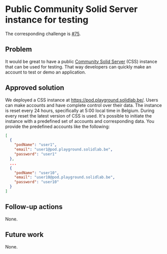 # Public Community Solid Server instance for testing

The corresponding challenge is [#75](https://github.com/SolidLabResearch/Challenges/issues/75).

## Problem

It would be great to have a public [Community Solid Server](https://github.com/CommunitySolidServer/CommunitySolidServer)
(CSS) instance that can be used for testing. 
That way developers can quickly make an account to test or demo an application.

## Approved solution

We deployed a CSS instance at https://pod.playground.solidlab.be/.
Users can make accounts and 
have complete control over their data.
The instance is reset every 24 hours,
specifically at 5:00 local time in Belgium.
During every reset the latest version of CSS is used.
It's possible to initiate the instance with a predefined set of accounts and corresponding data.
You provide the predefined accounts like the following:

```json
[
  {
    "podName": "user1",
    "email": "user1@pod.playground.solidlab.be",
    "password": "user1"
  },
  ...
  {
    "podName": "user10",
    "email": "user10@pod.playground.solidlab.be",
    "password": "user10"
  }
]
```

## Follow-up actions

None.

## Future work

None.